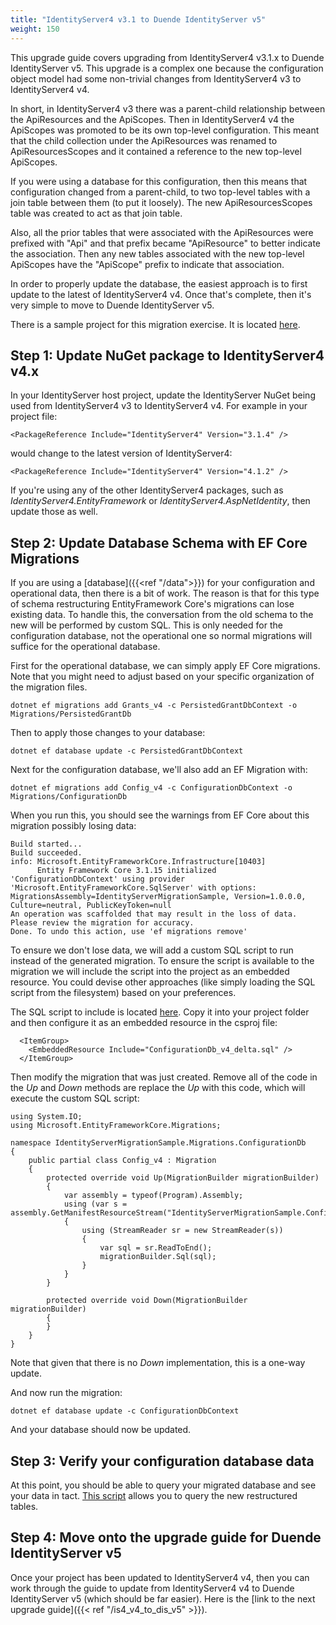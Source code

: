 ```yaml
---
title: "IdentityServer4 v3.1 to Duende IdentityServer v5"
weight: 150
---
```


This upgrade guide covers upgrading from IdentityServer4 v3.1.x to Duende IdentityServer v5.
This upgrade is a complex one because the configuration object model had some non-trivial changes from IdentityServer4 v3 to IdentityServer4 v4.

In short, in IdentityServer4 v3 there was a parent-child relationship between the ApiResources and the ApiScopes.
Then in IdentityServer4 v4 the ApiScopes was promoted to be its own top-level configuration. 
This meant that the child collection under the ApiResources was renamed to ApiResourcesScopes and it contained a reference to the new top-level ApiScopes.

If you were using a database for this configuration, then this means that configuration changed from a parent-child, to two top-level tables with a join table between them (to put it loosely). The new ApiResourcesScopes table was created to act as that join table.

Also, all the prior tables that were associated with the ApiResources were prefixed with "Api" and that prefix became "ApiResource" to better indicate the association. 
Then any new tables associated with the new top-level ApiScopes have the "ApiScope" prefix to indicate that association.

In order to properly update the database, the easiest approach is to first update to the latest of IdentityServer4 v4. 
Once that's complete, then it's very simple to move to Duende IdentityServer v5.

There is a sample project for this migration exercise. It is located [here](https://github.com/DuendeSoftware/UpgradeSample-IdentityServer4-v3).

## Step 1: Update NuGet package to IdentityServer4 v4.x

In your IdentityServer host project, update the IdentityServer NuGet being used from IdentityServer4 v3 to IdentityServer4 v4. 
For example in your project file:

```
<PackageReference Include="IdentityServer4" Version="3.1.4" />
```

would change to the latest version of IdentityServer4:

```
<PackageReference Include="IdentityServer4" Version="4.1.2" />
```

If you're using any of the other IdentityServer4 packages, such as *IdentityServer4.EntityFramework* or *IdentityServer4.AspNetIdentity*, then update those as well.

## Step 2: Update Database Schema with EF Core Migrations

If you are using a [database]({{<ref "/data">}}) for your configuration and operational data, then there is a bit of work.
The reason is that for this type of schema restructuring EntityFramework Core's migrations can lose existing data.
To handle this, the conversation from the old schema to the new will be performed by custom SQL.
This is only needed for the configuration database, not the operational one so normal migrations will suffice for the operational database.

First for the operational database, we can simply apply EF Core migrations. 
Note that you might need to adjust based on your specific organization of the migration files.

```
dotnet ef migrations add Grants_v4 -c PersistedGrantDbContext -o Migrations/PersistedGrantDb
```

Then to apply those changes to your database:

```
dotnet ef database update -c PersistedGrantDbContext
```

Next for the configuration database, we'll also add an EF Migration with:

```
dotnet ef migrations add Config_v4 -c ConfigurationDbContext -o Migrations/ConfigurationDb
```

When you run this, you should see the warnings from EF Core about this migration possibly losing data:

```
Build started...
Build succeeded.
info: Microsoft.EntityFrameworkCore.Infrastructure[10403]
      Entity Framework Core 3.1.15 initialized 'ConfigurationDbContext' using provider 'Microsoft.EntityFrameworkCore.SqlServer' with options: MigrationsAssembly=IdentityServerMigrationSample, Version=1.0.0.0, Culture=neutral, PublicKeyToken=null
An operation was scaffolded that may result in the loss of data. Please review the migration for accuracy.
Done. To undo this action, use 'ef migrations remove'
```

To ensure we don't lose data, we will add a custom SQL script to run instead of the generated migration.
To ensure the script is available to the migration we will include the script into the project as an embedded resource.
You could devise other approaches (like simply loading the SQL script from the filesystem) based on your preferences.

The SQL script to include is located [here](https://github.com/DuendeSoftware/UpgradeSample-IdentityServer4-v3/blob/main/IdentityServerMigrationSample/ConfigurationDb_v4_delta.sql).
Copy it into your project folder and then configure it as an embedded resource in the csproj file:

```
  <ItemGroup>
    <EmbeddedResource Include="ConfigurationDb_v4_delta.sql" />
  </ItemGroup>

```

Then modify the migration that was just created. Remove all of the code in the *Up* and *Down* methods are replace the *Up* with this code, which will execute the custom SQL script:

```
using System.IO;
using Microsoft.EntityFrameworkCore.Migrations;

namespace IdentityServerMigrationSample.Migrations.ConfigurationDb
{
    public partial class Config_v4 : Migration
    {
        protected override void Up(MigrationBuilder migrationBuilder)
        {
            var assembly = typeof(Program).Assembly;
            using (var s = assembly.GetManifestResourceStream("IdentityServerMigrationSample.ConfigurationDb_v4_delta.sql"))
            {
                using (StreamReader sr = new StreamReader(s))
                {
                    var sql = sr.ReadToEnd();
                    migrationBuilder.Sql(sql);
                }
            }
        }

        protected override void Down(MigrationBuilder migrationBuilder)
        {
        }
    }
}
```

Note that given that there is no *Down* implementation, this is a one-way update.

And now run the migration:

```
dotnet ef database update -c ConfigurationDbContext
```

And your database should now be updated.


## Step 3: Verify your configuration database data

At this point, you should be able to query your migrated database and see your data in tact. 
[This script](https://github.com/DuendeSoftware/UpgradeSample-IdentityServer4-v3/blob/main/IdentityServerMigrationSample/query_v4.sql) allows you to query the new restructured tables.

## Step 4: Move onto the upgrade guide for Duende IdentityServer v5

Once your project has been updated to IdentityServer4 v4, then you can work through the guide to update from IdentityServer4 v4 to Duende IdentityServer v5 (which should be far easier).
Here is the [link to the next upgrade guide]({{< ref "/is4_v4_to_dis_v5" >}}).
